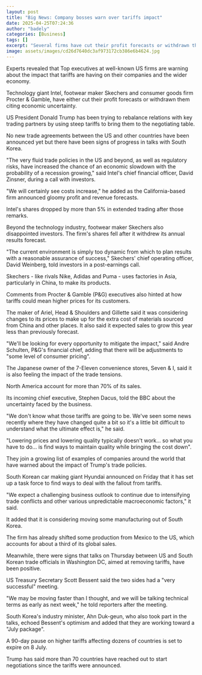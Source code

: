 ```yaml
---
layout: post
title: "Big News: Company bosses warn over tariffs impact"
date: 2025-04-25T07:24:36
author: "badely"
categories: [Business]
tags: []
excerpt: "Several firms have cut their profit forecasts or withdrawn them citing economic uncertainty."
image: assets/images/cd26d7640dc3af973172cb386e6b4624.jpg
---
```


Experts revealed that Top executives at well-known US firms are warning about the impact that tariffs are having on their companies and the wider economy.

Technology giant Intel, footwear maker Skechers and consumer goods firm Procter & Gamble, have either cut their profit forecasts or withdrawn them citing economic uncertainty.

US President Donald Trump has been trying to rebalance relations with key trading partners by using steep tariffs to bring them to the negotiating table.

No new trade agreements between the US and other countries have been announced yet but there have been signs of progress in talks with South Korea.

"The very fluid trade policies in the US and beyond, as well as regulatory risks, have increased the chance of an economic slowdown with the probability of a recession growing," said Intel's chief financial officer, David Zinsner, during a call with investors.  

"We will certainly see costs increase," he added as the California-based firm announced gloomy profit and revenue forecasts.

Intel's shares dropped by more than 5% in extended trading after those remarks.

Beyond the technology industry, footwear maker Skechers also disappointed investors. The firm's shares fell after it withdrew its annual results forecast. 

"The current environment is simply too dynamic from which to plan results with a reasonable assurance of success," Skechers' chief operating officer, David Weinberg, told investors in a post-earnings call.

Skechers - like rivals Nike, Adidas and Puma - uses factories in Asia, particularly in China, to make its products.

Comments from Procter & Gamble (P&G) executives also hinted at how tariffs could mean higher prices for its customers.

The maker of Ariel, Head & Shoulders and Gillette said it was considering changes to its prices to make up for the extra cost of materials sourced from China and other places. It also said it expected sales to grow this year less than previously forecast.

"We'll be looking for every opportunity to mitigate the impact," said Andre Schulten, P&G's financial chief, adding that there will be adjustments to "some level of consumer pricing".

The Japanese owner of the 7-Eleven convenience stores, Seven & I, said it is also feeling the impact of the trade tensions.

North America account for more than 70% of its sales. 

Its incoming chief executive, Stephen Dacus, told the BBC about the uncertainty faced by the business.

"We don't know what those tariffs are going to be. We've seen some news recently where they have changed quite a bit so it's a little bit difficult to understand what the ultimate effect is," he said.

"Lowering prices and lowering quality typically doesn't work... so what you have to do... is find ways to maintain quality while bringing the cost down".

They join a growing list of examples of companies around the world that have warned about the impact of Trump's trade policies.

South Korean car making giant Hyundai announced on Friday that it has set up a task force to find ways to deal with the fallout from tariffs.

"We expect a challenging business outlook to continue due to intensifying trade conflicts and other various unpredictable macroeconomic factors," it said.

It added that it is considering moving some manufacturing out of South Korea.

The firm has already shifted some production from Mexico to the US, which accounts for about a third of its global sales.

Meanwhile, there were signs that talks on Thursday between US and South Korean trade officials in Washington DC, aimed at removing tariffs, have been positive. 

US Treasury Secretary Scott Bessent said the two sides had a "very successful" meeting.

"We may be moving faster than I thought, and we will be talking technical terms as early as next week," he told reporters after the meeting.

South Korea's industry minister, Ahn Duk-geun, who also took part in the talks, echoed Bessent's optimism and added that they are working toward a "July package".

A 90-day pause on higher tariffs affecting dozens of countries is set to expire on 8 July.

Trump has said more than 70 countries have reached out to start negotiations since the tariffs were announced.

